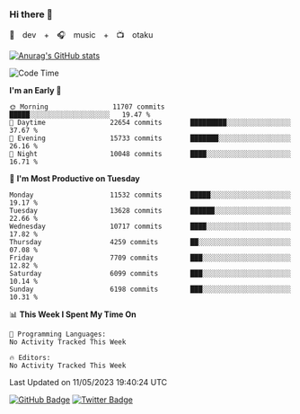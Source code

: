### Hi there 👋

🚀　dev　+　🎧　music　+　📺　otaku


[![Anurag's GitHub stats](https://github-readme-stats.vercel.app/api?username=koheitasaka&count_private=true&show_icons=true&theme=monokai)](https://github.com/koheitasaka/github-readme-stats)

<!--START_SECTION:waka-->
![Code Time](http://img.shields.io/badge/Code%20Time-1%2C161%20hrs%2023%20mins-blue)

**I'm an Early 🐤** 

```text
🌞 Morning                11707 commits       █████░░░░░░░░░░░░░░░░░░░░   19.47 % 
🌆 Daytime                22654 commits       █████████░░░░░░░░░░░░░░░░   37.67 % 
🌃 Evening                15733 commits       ███████░░░░░░░░░░░░░░░░░░   26.16 % 
🌙 Night                  10048 commits       ████░░░░░░░░░░░░░░░░░░░░░   16.71 % 
```
📅 **I'm Most Productive on Tuesday** 

```text
Monday                   11532 commits       █████░░░░░░░░░░░░░░░░░░░░   19.17 % 
Tuesday                  13628 commits       ██████░░░░░░░░░░░░░░░░░░░   22.66 % 
Wednesday                10717 commits       ████░░░░░░░░░░░░░░░░░░░░░   17.82 % 
Thursday                 4259 commits        ██░░░░░░░░░░░░░░░░░░░░░░░   07.08 % 
Friday                   7709 commits        ███░░░░░░░░░░░░░░░░░░░░░░   12.82 % 
Saturday                 6099 commits        ███░░░░░░░░░░░░░░░░░░░░░░   10.14 % 
Sunday                   6198 commits        ███░░░░░░░░░░░░░░░░░░░░░░   10.31 % 
```


📊 **This Week I Spent My Time On** 

```text
💬 Programming Languages: 
No Activity Tracked This Week

🔥 Editors: 
No Activity Tracked This Week
```


 Last Updated on 11/05/2023 19:40:24 UTC
<!--END_SECTION:waka-->

[![GitHub Badge](https://img.shields.io/badge/GitHub-100000?style=for-the-badge&logo=github&logoColor=white)](https://github.com/koheitasaka)
[![Twitter Badge](https://img.shields.io/badge/Twitter-1DA1F2?style=for-the-badge&logo=twitter&logoColor=white)](https://twitter.com/sleep_asleep_)
